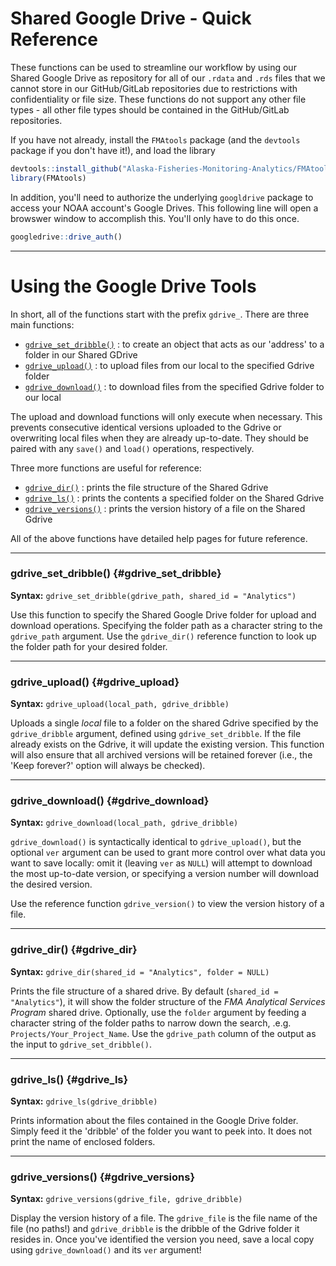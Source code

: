 # Shared Google Drive - Quick Reference

These functions can be used to streamline our workflow by using our
Shared Google Drive as repository for all of our `.rdata` and `.rds`
files that we cannot store in our GitHub/GitLab repositories due to
restrictions with confidentiality or file size. These functions do not
support any other file types - all other file types should be contained
in the GitHub/GitLab repositories.

If you have not already, install the `FMAtools` package (and the
`devtools` package if you don't have it!), and load the library

``` r
devtools::install_github("Alaska-Fisheries-Monitoring-Analytics/FMAtools")
library(FMAtools)
```

In addition, you'll need to authorize the underlying `googldrive`
package to access your NOAA account's Google Drives. This following line
will open a browswer window to accomplish this. You'll only have to do
this once.

``` r
googledrive::drive_auth()
```

------------------------------------------------------------------------

# Using the Google Drive Tools

In short, all of the functions start with the prefix `gdrive_`. There
are three main functions:

-   [`gdrive_set_dribble()`](#gdrive_set_dribble) : to create an object
    that acts as our 'address' to a folder in our Shared GDrive
-   [`gdrive_upload()`](#gdrive_upload) : to upload files from our local
    to the specified Gdrive folder
-   [`gdrive_download()`](#gdrive_download) : to download files from the
    specified Gdrive folder to our local

The upload and download functions will only execute when necessary. This
prevents consecutive identical versions uploaded to the Gdrive or
overwriting local files when they are already up-to-date. They should be
paired with any `save()` and `load()` operations, respectively.

Three more functions are useful for reference:

-   [`gdrive_dir()`](#gdrive_dir) : prints the file structure of the
    Shared Gdrive
-   [`gdrive_ls()`](#gdrive_) : prints the contents a specified folder
    on the Shared Gdrive
-   [`gdrive_versions()`](#gdrive_versions) : prints the version history
    of a file on the Shared Gdrive

All of the above functions have detailed help pages for future
reference.

------------------------------------------------------------------------

### **gdrive_set_dribble()** {#gdrive_set_dribble}

**Syntax:** `gdrive_set_dribble(gdrive_path, shared_id = "Analytics")`

Use this function to specify the Shared Google Drive folder for upload
and download operations. Specifying the folder path as a character
string to the `gdrive_path` argument. Use the `gdrive_dir()` reference
function to look up the folder path for your desired folder.

------------------------------------------------------------------------

### **gdrive_upload()** {#gdrive_upload}

**Syntax:** `gdrive_upload(local_path, gdrive_dribble)`

Uploads a single *local* file to a folder on the shared Gdrive specified
by the `gdrive_dribble` argument, defined using `gdrive_set_dribble`. If
the file already exists on the Gdrive, it will update the existing
version. This function will also ensure that all archived versions will
be retained forever (i.e., the 'Keep forever?' option will always be
checked).

------------------------------------------------------------------------

### **gdrive_download()** {#gdrive_download}

**Syntax:** `gdrive_download(local_path, gdrive_dribble)`

`gdrive_download()` is syntactically identical to `gdrive_upload()`, but
the optional `ver` argument can be used to grant more control over what
data you want to save locally: omit it (leaving `ver` as `NULL`) will
attempt to download the most up-to-date version, or specifying a version
number will download the desired version.

Use the reference function `gdrive_version()` to view the version
history of a file.

------------------------------------------------------------------------

### **gdrive_dir()** {#gdrive_dir}

**Syntax:** `gdrive_dir(shared_id = "Analytics", folder = NULL)`

Prints the file structure of a shared drive. By default
(`shared_id = "Analytics"`), it will show the folder structure of the
*FMA Analytical Services Program* shared drive. Optionally, use the
`folder` argument by feeding a character string of the folder paths to
narrow down the search, .e.g. `Projects/Your_Project_Name`. Use the
`gdrive_path` column of the output as the input to
`gdrive_set_dribble()`.

------------------------------------------------------------------------

### **gdrive_ls()** {#gdrive_ls}

**Syntax:** `gdrive_ls(gdrive_dribble)`

Prints information about the files contained in the Google Drive folder.
Simply feed it the 'dribble' of the folder you want to peek into. It
does not print the name of enclosed folders.

------------------------------------------------------------------------

### **gdrive_versions()** {#gdrive_versions}

**Syntax:** `gdrive_versions(gdrive_file, gdrive_dribble)`

Display the version history of a file. The `gdrive_file` is the file
name of the file (no paths!) and `gdrive_dribble` is the dribble of the
Gdrive folder it resides in. Once you've identified the version you
need, save a local copy using `gdrive_download()` and its `ver`
argument!
